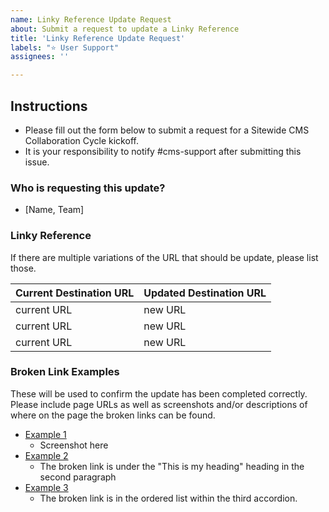```yaml
---
name: Linky Reference Update Request
about: Submit a request to update a Linky Reference
title: 'Linky Reference Update Request'
labels: "⭐️ User Support"
assignees: ''

---
```


## Instructions
- Please fill out the form below to submit a request for a Sitewide CMS Collaboration Cycle kickoff.
- It is your responsibility to notify #cms-support after submitting this issue.

### Who is requesting this update?
- [Name, Team]

### Linky Reference
If there are multiple variations of the URL that should be update, please list those.

| Current Destination URL |  Updated Destination URL |
| ---  |  --- |
| current URL | new URL |
| current URL | new URL |
| current URL | new URL |

### Broken Link Examples
These will be used to confirm the update has been completed correctly. Please include page URLs as well as screenshots and/or descriptions of where on the page the broken links can be found.
- [Example 1](url)
  - Screenshot here
- [Example 2](url)
  - The broken link is under the "This is my heading" heading in the second paragraph 
- [Example 3](url)
  -  The broken link is in the ordered list within the third accordion.
